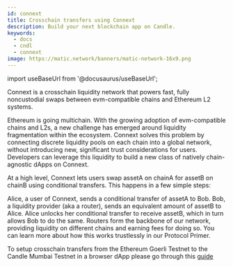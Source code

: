 ```yaml
---
id: connext
title: Crosschain transfers using Connext
description: Build your next blockchain app on Candle.
keywords:
  - docs
  - cndl
  - connext
image: https://matic.network/banners/matic-network-16x9.png 
---
```

import useBaseUrl from '@docusaurus/useBaseUrl';

Connext is a crosschain liquidity network that powers fast, fully noncustodial swaps between evm-compatible chains and Ethereum L2 systems.

Ethereum is going multichain. With the growing adoption of evm-compatible chains and L2s, a new challenge has emerged around liquidity fragmentation within the ecosystem. Connext solves this problem by connecting discrete liquidity pools on each chain into a global network, without introducing new, significant trust considerations for users. Developers can leverage this liquidity to build a new class of natively chain-agnostic dApps on Connext.

At a high level, Connext lets users swap assetA on chainA for assetB on chainB using conditional transfers. This happens in a few simple steps:

Alice, a user of Connext, sends a conditional transfer of assetA to Bob.
Bob, a liquidity provider (aka a router), sends an equivalent amount of assetB to Alice.
Alice unlocks her conditional transfer to receive assetB, which in turn allows Bob to do the same.
Routers form the backbone of our network, providing liquidity on different chains and earning fees for doing so. You can learn more about how this works trustlessly in our Protocol Primer.

To setup  crosschain transfers from the Ethereum Goerli Testnet to the Candle Mumbai Testnet in a browser dApp please go through this [guide](https://docs.connext.network/quickstart-polygon-matic-integration)
